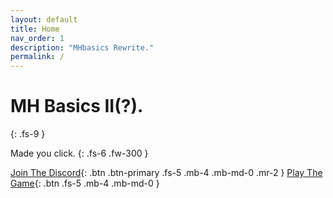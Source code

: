 ```yaml
---
layout: default
title: Home
nav_order: 1
description: "MHbasics Rewrite."
permalink: /
---
```


# MH Basics II(?).
{: .fs-9 }

Made you click.
{: .fs-6 .fw-300 }

[Join The Discord](https://discord.gg/mousehunt){: .btn .btn-primary .fs-5 .mb-4 .mb-md-0 .mr-2 } [Play The Game](https://www.mousehuntgame.com){: .btn .fs-5 .mb-4 .mb-md-0 }

